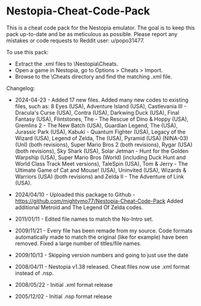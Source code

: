 # Nestopia-Cheat-Code-Pack
This is a cheat code pack for the Nestopia emulator. The goal is to keep this pack up-to-date and be as meticulous as possible. Please report any mistakes or code requests to Reddit user:
u/popo31477.

To use this pack:
- Extract the .xml files to \Nestopia\Cheats.
- Open a game in Nestopia, go to Options > Cheats > Import.
- Browse to the \Cheats directory and find the matching .xml file.


Changelog:
- 2024-04-23 - Added 17 new files.
Added many new codes to existing files, such as: 8 Eyes (USA), Adventure Island (USA), Castlevania III - Dracula's Curse (USA), Contra (USA), Darkwing Duck (USA), Final Fantasy (USA), Flintstones, The - The Rescue of Dino & Hoppy (USA), Gremlins 2 - The New Batch (USA), Guardian Legend, The (USA), Jurassic Park (USA), Kabuki - Quantum Fighter (USA), Legacy of the Wizard (USA), Legend of Zelda, The (USA), Pyramid (USA) (NINA-03) (Unl) (both revisions), Super Mario Bros 2 (both revisions), Rygar (USA) (both revisions), Sky Shark (USA), Solar Jetman - Hunt for the Golden Warpship (USA), Super Mario Bros (World) (including Duck Hunt and World Class Track Meet versions), TaleSpin (USA), Tom & Jerry - The Ultimate Game of Cat and Mouse! (USA), Uninvited (USA), Wizards & Warriors (USA) (both revisions) and Zelda II - The Adventure of Link (USA).

- 2024/04/10 - Uploaded this package to Github - https://github.com/mightymo77/Nestopia-Cheat-Code-Pack
Added additional Metroid and The Legend Of Zelda codes.

- 2011/01/11 - Edited file names to match the No-Intro set.

- 2009/11/21 - Every file has been remade from my source.
Code formats automatically made to match the original (like <rocky> for example) have been removed.
Fixed a large number of titles/file names.

- 2009/10/13 - Skipping version numbers and going to just use the date

- 2008/04/11 - Nestopia v1.38 released. Cheat files now use .xml format instead of .nsp.

- 2008/05/22 - Initial .xml format release

- 2005/12/02 - Initial .nsp format release
